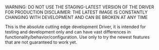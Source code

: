 WARNING: DO NOT USE THE STAGING-LATEST VERSION OF THE DRIVER FOR PRODUCTION
DISCLAIMER: THE LATEST IMAGE IS CONSTANTLY CHANGING WITH DEVELOPMENT AND CAN BE
BROKEN AT ANY TIME

This is the absolute cutting edge development Driver, it is intended for testing
and development only and can have vast differences in
functionality/behavior/configuration. Use only to try the newest features that
are not guaranteed to work yet.
